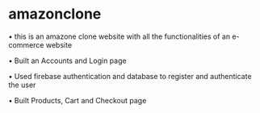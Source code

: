 # amazonclone

• this is an amazone clone website with all the functionalities of an e-commerce website

• Built an Accounts and Login page

• Used firebase authentication and database to register and authenticate the user

• Built Products, Cart and Checkout page
